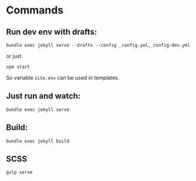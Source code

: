# Commands

## Run dev env with drafts:

`bundle exec jekyll serve --drafts --config _config.yml,_config-dev.yml`

or just

`npm start`

So variable `site.env` can be used in templates.

## Just run and watch:

`bundle exec jekyll serve`

## Build:

`bundle exec jekyll build`

## SCSS

`gulp serve`
